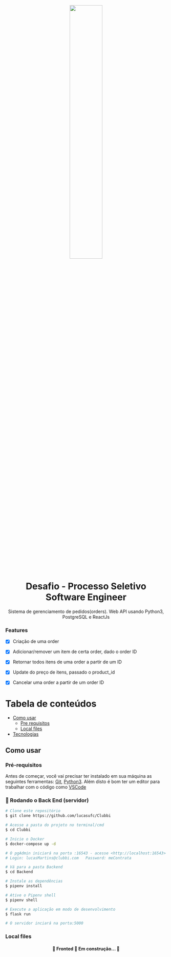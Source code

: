 
<p widht=100% align="center">
<img width=45% src="https://user-images.githubusercontent.com/32624827/151160769-1df2cada-3c22-455e-bc06-54883abbe666.png"/>
</p>
<h1 align="center">Desafio - Processo Seletivo Software Engineer</h1> 
<p align="center">Sistema de gerenciamento de pedidos(orders). Web API usando Python3, PostgreSQL e ReactJs</p>


### Features

- [x] Criação de uma order
- [x] Adicionar/remover um item de certa order, dado o order ID
- [x] Retornar todos itens de uma order a partir de um ID
- [x] Update do preço de itens, passado o product_id
- [x] Cancelar uma order a partir de um order ID


Tabela de conteúdos
=================
<!--ts-->
   * [Como usar](#como-usar)
      * [Pre requisitos](#pre-requisitos)
      * [Local files](#local-files)
   * [Tecnologias](#tecnologias)
<!--te-->

## Como usar


### Pré-requisitos

Antes de começar, você vai precisar ter instalado em sua máquina as seguintes ferramentas:
[Git](https://git-scm.com), [Python3](https://www.python.org/downloads/).
Além disto é bom ter um editor para trabalhar com o código como [VSCode](https://code.visualstudio.com/)

### 🎲 Rodando o Back End (servidor)

```bash
# Clone este repositório
$ git clone https://github.com/lucasufc/Clubbi

# Acesse a pasta do projeto no terminal/cmd
$ cd Clubbi

# Inicie o Docker
$ docker-compose up -d

# O pgAdmin iniciará na porta :16543 - acesse <http://localhost:16543>
# Login: lucasMartins@clubbi.com   Password: meContrata

# Vá para a pasta Backend
$ cd Backend

# Instale as dependências
$ pipenv install

# Ative o Pipenv shell
$ pipenv shell

# Execute a aplicação em modo de desenvolvimento
$ flask run

# O servidor inciará na porta:5000


```

### Local files


<h4 align="center"> 
	🚧  Fronted 🚀 Em construção...  🚧
</h4>

